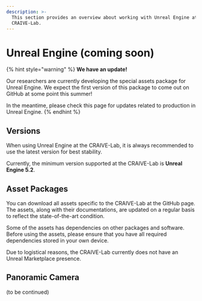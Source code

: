 ```yaml
---
description: >-
  This section provides an overview about working with Unreal Engine at the
  CRAIVE-Lab.
---
```


# Unreal Engine (coming soon)

{% hint style="warning" %}
**We have an update!**

Our researchers are currently developing the special assets package for Unreal Engine. We expect the first version of this package to come out on GitHub at some point this summer!

In the meantime, please check this page for updates related to production in Unreal Engine.
{% endhint %}

## Versions

When using Unreal Engine at the CRAIVE-Lab, it is always recommended to use the latest version for best stability.&#x20;

Currently, the minimum version supported at the CRAIVE-Lab is **Unreal Engine 5.2**.

## Asset Packages

You can download all assets specific to the CRAIVE-Lab at the GitHub page. The assets, along with their documentations, are updated on a regular basis to reflect the state-of-the-art condition.&#x20;

Some of the assets has dependencies on other packages and software. Before using the assets, please ensure that you have all required dependencies stored in your own device.&#x20;

Due to logistical reasons, the CRAIVE-Lab currently does not have an Unreal Marketplace presence.

## Panoramic Camera

(to be continued)
